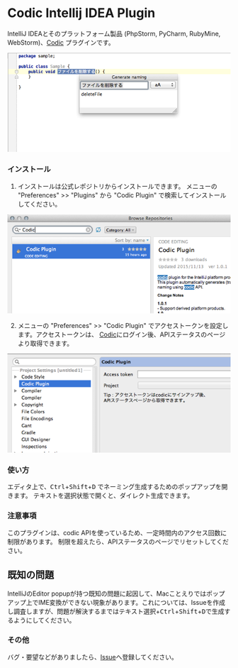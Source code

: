 # Codic Intellij IDEA Plugin
IntelliJ IDEAとそのプラットフォーム製品 (PhpStorm, PyCharm, RubyMine, WebStorm)、[Codic](https://codic.jp) プラグインです。

![codic plugin](https://raw.githubusercontent.com/codic-project/codic-intellij-plugin/master/img/screenshot1.png)

### インストール
1. インストールは公式レポジトリからインストールできます。
 メニューの "Preferences" >> "Plugins" から "Codic Plugin" で検索してインストールしてください。

 ![codic plugin](https://raw.githubusercontent.com/codic-project/codic-intellij-plugin/master/img/screenshot2.png)

2. メニューの "Preferences" >> "Codic Plugin" でアクセストークンを設定します。アクセストークンは、
 [Codic](https://codic.jp)にログイン後、APIステータスのページより取得できます。
 
 ![codic plugin](https://raw.githubusercontent.com/codic-project/codic-intellij-plugin/master/img/screenshot3.png)

### 使い方

エディタ上で、<kbd>Ctrl</kbd>+<kbd>Shift</kbd>+<kbd>D</kbd> でネーミング生成するためのポップアップを開きます。
テキストを選択状態で開くと、ダイレクト生成できます。

### 注意事項

このプラグインは、codic APIを使っているため、一定時間内のアクセス回数に制限があります。
制限を超えたら、APIステータスのページでリセットしてください。

## 既知の問題

IntelliJのEditor popupが持つ既知の問題に起因して、Macことえりではポップアップ上でIME変換ができない現象があります。これについては、Issueを作成し調査しますが、問題が解決するまではテキスト選択+<kbd>Ctrl</kbd>+<kbd>Shift</kbd>+<kbd>D</kbd>で生成するようにしてください。

### その他

バグ・要望などがありましたら、[Issue](https://github.com/codic-project/codic-intellij-plugin/issues)へ登録してください。
